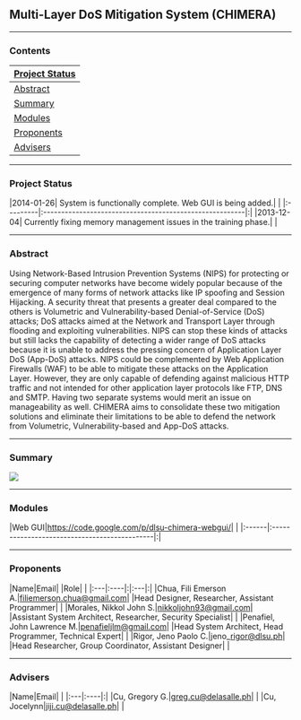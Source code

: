 ## Multi-Layer DoS Mitigation System (CHIMERA) ##


---


### Contents ###

|[Project Status](#Project_Status.md)|
|:-----------------------------------|
|[Abstract](#Abstract.md)|
|[Summary](#Summary.md)|
|[Modules](#Modules.md)|
|[Proponents](#Proponents.md)|
|[Advisers](#Advisers.md)|


---


### Project Status ###

|2014-01-26| System is functionally complete. Web GUI is being added.| |
|:---------|:--------------------------------------------------------|:|
|2013-12-04| Currently fixing memory management issues in the training phase.| |


---


### Abstract ###

Using Network-Based Intrusion Prevention Systems (NIPS) for protecting or securing computer networks have become widely popular because of the emergence of many forms of network attacks like IP spoofing and Session Hijacking. A security threat that presents a greater deal compared to the others is Volumetric and Vulnerability-based Denial-of-Service (DoS) attacks; DoS attacks aimed at the Network and Transport Layer through flooding and exploiting vulnerabilities. NIPS can stop these kinds of attacks but still lacks the capability of detecting a wider range of DoS attacks because it is unable to address the pressing concern of Application Layer DoS (App-DoS) attacks. NIPS could be complemented by Web Application Firewalls (WAF) to be able to mitigate these attacks on the Application Layer. However, they are only capable of defending against malicious HTTP traffic and not intended for other application layer protocols like FTP, DNS and SMTP. Having two separate systems would merit an issue on manageability as well. CHIMERA aims to consolidate these two mitigation solutions and eliminate their limitations to be able to defend the network from Volumetric, Vulnerability-based and App-DoS attacks.


---


### Summary ###
<img src='http://fc04.deviantart.net/fs70/i/2013/337/5/3/poster_multi_layer_dos_mitigation_system__chimera__by_kai173-d6whgzs.png' />


---


### Modules ###
|Web GUI|https://code.google.com/p/dlsu-chimera-webgui/| |
|:------|:---------------------------------------------|:|


---


### Proponents ###
|Name|Email| |Role| |
|:---|:----|:|:---|:|
|Chua, Fili Emerson A.|filiemerson.chua@gmail.com| |Head Designer, Researcher, Assistant Programmer| |
|Morales, Nikkol John S.|nikkoljohn93@gmail.com| |Assistant System Architect, Researcher, Security Specialist| |
|Penafiel, John Lawrence M.|penafieljlm@gmail.com| |Head System Architect, Head Programmer, Technical Expert| |
|Rigor, Jeno Paolo C.|jeno\_rigor@dlsu.ph| |Head Researcher, Group Coordinator, Assistant Designer| |


---


### Advisers ###
|Name|Email| |
|:---|:----|:|
|Cu, Gregory G.|greg.cu@delasalle.ph| |
|Cu, Jocelynn|jiji.cu@delasalle.ph| |